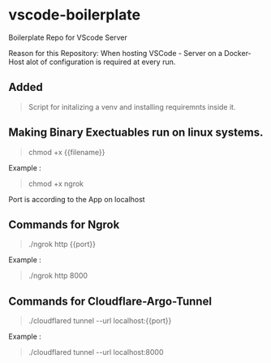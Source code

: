 # vscode-boilerplate
Boilerplate Repo for VScode Server

Reason for this Repository:
When hosting VSCode - Server on a Docker-Host alot of configuration is required at every run.
## Added
> Script for initalizing a venv and installing requiremnts inside it.


## Making Binary Exectuables run on linux systems.
> chmod +x {{filename}}

Example :
> chmod +x ngrok

Port is according to the App on localhost
## Commands for Ngrok
> ./ngrok http {{port}}

Example :
>  ./ngrok http 8000

## Commands for Cloudflare-Argo-Tunnel
> ./cloudflared tunnel --url localhost:{{port}}

Example :
> ./cloudflared tunnel --url localhost:8000
